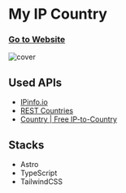 # My IP Country

### [Go to Website](https://link1515.github.io/my-ip-country/)

![cover](https://link1515.github.io/my-ip-country/share.jpg)

## Used APIs

- [IPinfo.io](https://ipinfo.io/)
- [REST Countries](https://restcountries.com/)
- [Country | Free IP-to-Country](https://country.is/)

## Stacks

- Astro
- TypeScript
- TailwindCSS
